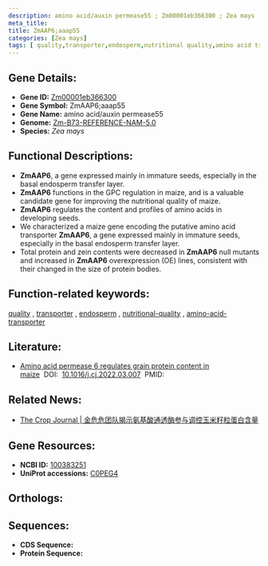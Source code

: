 ```yaml
---
description: amino acid/auxin permease55 ; Zm00001eb366300 ; Zea mays
meta_title:
title: ZmAAP6;aaap55
categories: [Zea mays]
tags: [ quality,transporter,endosperm,nutritional quality,amino acid transporter ]
---
```


## Gene Details:
- **Gene ID:**	[Zm00001eb366300](https://www.maizegdb.org/gene_center/gene/Zm00001eb366300)
- **Gene Symbol:** ZmAAP6;aaap55
- **Gene Name:** amino acid/auxin permease55
- **Genome:** [Zm-B73-REFERENCE-NAM-5.0](https://www.maizegdb.org/genome/assembly/Zm-B73-REFERENCE-NAM-5.0)
- **Species:** *Zea mays*

## Functional Descriptions:
   - **ZmAAP6**, a gene expressed mainly in immature seeds, especially in the basal endosperm transfer layer.
   - **ZmAAP6** functions in the GPC regulation in maize, and is a valuable candidate gene for improving the nutritional quality of maize.
   - **ZmAAP6** regulates the content and profiles of amino acids in developing seeds.
   - We characterized a maize gene encoding the putative amino acid transporter **ZmAAP6**, a gene expressed mainly in immature seeds, especially in the basal endosperm transfer layer.
   - Total protein and zein contents were decreased in **ZmAAP6** null mutants and increased in **ZmAAP6** overexpression (OE) lines, consistent with their changed in the size of protein bodies.

## Function-related keywords:
[quality](/tags/quality/)&nbsp;,&nbsp;[transporter](/tags/transporter/)&nbsp;,&nbsp;[endosperm](/tags/endosperm/)&nbsp;,&nbsp;[nutritional-quality](/tags/nutritional-quality/)&nbsp;,&nbsp;[amino-acid-transporter](/tags/amino-acid-transporter/)

## Literature:
   - [Amino acid permease 6 regulates grain protein content in maize]( https://www.sciencedirect.com/science/article/pii/S2214514122000794)&nbsp;&nbsp;DOI:&nbsp;&nbsp;[10.1016/j.cj.2022.03.007](https://www.sciencedirect.com/science/article/pii/S2214514122000794)&nbsp;&nbsp;PMID:&nbsp;&nbsp;[](https://pubmed.ncbi.nlm.nih.gov//)

## Related News:
   - [The Crop Journal | 金危危团队揭示氨基酸通透酶参与调控玉米籽粒蛋白含量](https://mp.weixin.qq.com/s?__biz=Mzg3MDEwNDEyMg==&mid=2247528686&idx=3&sn=7b576ba1b3ef1ea660bb5cc92b0fdff6&chksm=ce90ddbbf9e754ad7952399ecbfd77c3a9e3d364ed8705879d592edda28a87edc1da17602b93&scene=27#wechat_redirect)

## Gene Resources:
- **NCBI ID:** [100383251](https://www.ncbi.nlm.nih.gov/gene/?term=100383251)
- **UniProt accessions:** [C0PEG4](https://www.uniprot.org/uniprotkb/C0PEG4/entry)

## Orthologs:

## Sequences:
- **CDS Sequence:**
- **Protein Sequence:**
